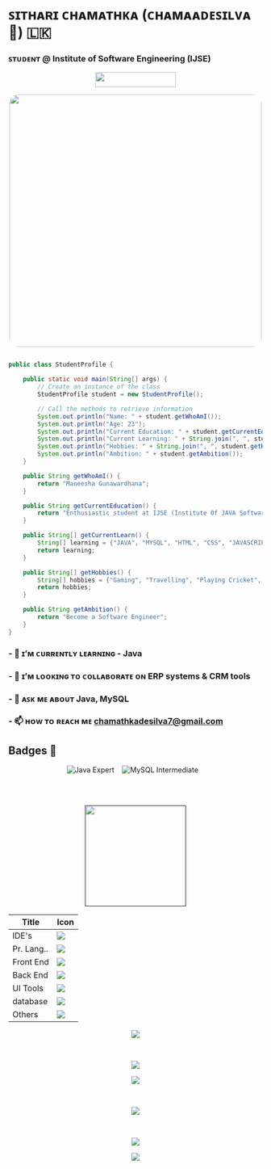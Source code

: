# ꜱɪᴛʜᴀʀɪ ᴄʜᴀᴍᴀᴛʜᴋᴀ (ᴄʜᴀᴍᴀᴀᴅᴇꜱɪʟᴠᴀ 🌹) 🇱🇰 
### ꜱᴛᴜᴅᴇɴᴛ @ Institute of Software Engineering (IJSE)

<p align="center">
  <a href="https://skillicons.dev">
      <img src="https://komarev.com/ghpvc/?username=chamaadesilva&color=3CCF4E" width=160" height="30" />
  </a>
</p>

<p align="center">
  <img src="https://github.com/chamaadesilva/chamaadesilva/assets/139870293/cfea8357-3c51-48f7-a910-aca50d041375" style="width: 500px; height: 500px; border-radius: 18px !important;" />
</p>


```java

public class StudentProfile {

    public static void main(String[] args) {
        // Create an instance of the class
        StudentProfile student = new StudentProfile();

        // Call the methods to retrieve information
        System.out.println("Name: " + student.getWhoAmI());
        System.out.println("Age: 23");
        System.out.println("Current Education: " + student.getCurrentEducation());
        System.out.println("Current Learning: " + String.join(", ", student.getCurrentLearn()));
        System.out.println("Hobbies: " + String.join(", ", student.getHobbies()));
        System.out.println("Ambition: " + student.getAmbition());
    }

    public String getWhoAmI() {
        return "Maneesha Gunawardhana";
    }

    public String getCurrentEducation() {
        return "Enthusiastic student at IJSE (Institute Of JAVA Software Engineering)";
    }

    public String[] getCurrentLearn() {
        String[] learning = {"JAVA", "MYSQL", "HTML", "CSS", "JAVASCRIPT"};
        return learning;
    }

    public String[] getHobbies() {
        String[] hobbies = {"Gaming", "Travelling", "Playing Cricket", "Swimming", "Riding bicycle"};
        return hobbies;
    }

    public String getAmbition() {
        return "Become a Software Engineer";
    }
}


```

### - 🌱 ɪ’ᴍ ᴄᴜʀʀᴇɴᴛʟʏ ʟᴇᴀʀɴɪɴɢ - **Java** 

### - 👯 ɪ’ᴍ ʟᴏᴏᴋɪɴɢ ᴛᴏ ᴄᴏʟʟᴀʙᴏʀᴀᴛᴇ ᴏɴ **ERP systems & CRM tools**

### - 💬 ᴀꜱᴋ ᴍᴇ ᴀʙᴏᴜᴛ **Java, MySQL**

### - 📫 ʜᴏᴡ ᴛᴏ ʀᴇᴀᴄʜ ᴍᴇ **chamathkadesilva7@gmail.com**


## **Badges** 🥇

<p align="center">
  <img src="https://img.shields.io/badge/Java-Expert-red?style=for-the-badge&logo=java" alt="Java Expert" /> &nbsp;&nbsp;
  <img src="https://img.shields.io/badge/MySQL-Intermediate-green?style=for-the-badge&logo=mysql" alt="MySQL Intermediate" /> &nbsp;&nbsp;
</p>

<br><br>

<p align="center">
  <a href="">
  <img src ="https://github.com/chamaadesilva/chamaadesilva/assets/139870293/cddf497e-fe2d-4f01-9265-5cf1c35638f9" width=200 height=200>
    </a>
</p>

<div align="center">

| Title | Icon |
| ------ | ------ |
| IDE's |  <img src="https://skillicons.dev/icons?i=idea,vscode" /> |
| Pr. Lang.. |  <img src="https://skillicons.dev/icons?i=java" /> |
| Front End | <img src="https://skillicons.dev/icons?i=html,css,bootstrap" /> |
| Back End |  <img src="https://skillicons.dev/icons?i=java,nodejs" /> |
| UI Tools |  <img src="https://skillicons.dev/icons?i=figma" /> |
| database |  <img src="https://skillicons.dev/icons?i=mysql" /> |
| Others |  <img src="https://skillicons.dev/icons?i=git,github,maven,postman,regex" /> |        

</div>

<p align="center">
  
  <img src="http://github-profile-summary-cards.vercel.app/api/cards/profile-details?username=chamaadesilva&theme=tokyonight" />
  
 <p>
   
<br>
   
<p align="center">
  
  <img src="http://github-profile-summary-cards.vercel.app/api/cards/productive-time?username=chamaadesilva&theme=tokyonight&utcOffset=8" />
  
 <p>
   
   <p align="center">
  
  <img src="http://github-profile-summary-cards.vercel.app/api/cards/most-commit-language?username=chamaadesilva&theme=tokyonight" />
  
 <p>
  

  <br>
<p align="center">
   
  <img src="https://github-readme-stats.vercel.app/api?username=chamaadesilva&&show_icons=true&count_private=true&theme=github_dark">
  
 <p>

 <br>

<p align="center">
        
<img src ="https://github-readme-streak-stats.herokuapp.com?user=chamaadesilva&theme=navy-gear">
  
<p>

<p align="center">

<img src="https://github-readme-stats.vercel.app/api/top-langs/?username=chamaadesilva&layout=compact&theme=github_dark"/>

<p>
